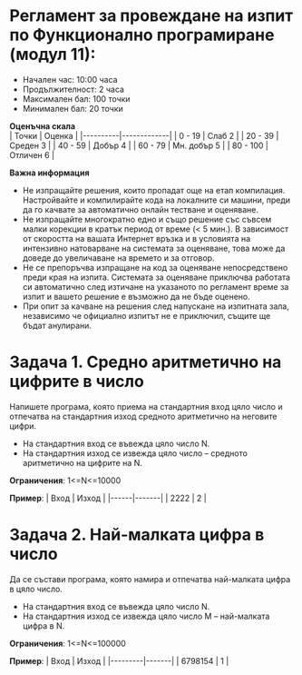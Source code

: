 # Регламент за провеждане на изпит по Функционално програмиране (модул 11):
- Начален час: 10:00 часа
- Продължителност: 2 часа
- Максимален бал: 100 точки
- Минимален бал: 20 точки

**Оценъчна скала**	
| Точки    | Оценка      |
|----------|-------------|
| 0 - 19   | Слаб 2      |
| 20 - 39  | Среден 3    |
| 40 - 59  | Добър 4     |
| 60 - 79  | Мн. добър 5 |
| 80 - 100 | Отличен 6   |

**Важна информация**	
- Не изпращайте решения, които пропадат още на етап компилация.  Настройвайте и компилирайте кода на локалните си машини, преди да го качвате за автоматично онлайн тестване и оценяване.
- Не изпращайте многократно едно и също решение със съвсем малки корекции в кратък период от време (< 5 мин.). В зависимост от скоростта на вашата Интернет връзка и в условията на интензивно натоварване на системата за оценяване, това може да доведе до увеличаване на времето и за отговор.
- Не се препоръчва изпращане на код за оценяване непосредствено преди края на изпита. Системата за оценяване приключва работата си автоматично след изтичане на указаното по регламент време за изпит и вашето решение е възможно да не бъде оценено.
- При опит за качване на решения след напускане на изпитната зала, независимо че официално изпитът не е приключил, същите ще бъдат анулирани.

# Задача 1. Средно аритметично на цифрите в число
Напишете програма, която приема на стандартния вход цяло число и отпечатва на стандартния изход средното аритметично на неговите цифри.
- На стандартния вход се въвежда цяло число N.
- На стандартния изход се извежда цяло число – средното аритметично на цифрите на N.

**Ограничения**:
1<=N<=10000

**Пример**:
| Вход | Изход |
|------|-------|
| 2222 | 2     |

# Задача 2. Най-малката цифра в число
Да се състави програма, която намира и отпечатва най-малката цифра в цяло число.
- На стандартния вход се въвежда цяло число N.
- На стандартния изход се извежда цяло число M – най-малката цифра в N.

**Ограничения**:
1<=N<=100000

**Пример**:
| Вход    | Изход |
|---------|-------|
| 6798154 | 1     |
